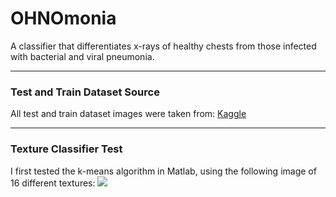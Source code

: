 # OHNOmonia
A classifier that differentiates x-rays of healthy chests from those infected with bacterial and viral pneumonia.

---
### Test and Train Dataset Source
All test and train dataset images were taken from:
[Kaggle](https://www.kaggle.com/paultimothymooney/chest-xray-pneumonia) 

---
### Texture Classifier Test
I first tested the k-means algorithm in Matlab, using the following image of 16 different textures:
![](OHNOmonia/textureClassifier_Test/brodatz.tif)

